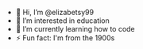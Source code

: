 - 👋 Hi, I’m @elizabetsy99
- 👀 I’m interested in education
- 🌱 I’m currently learning how to code
- ⚡ Fun fact: I'm from the 1900s

<!---
elizabetsy99/elizabetsy99 is a ✨ special ✨ repository because its `README.md` (this file) appears on your GitHub profile.
You can click the Preview link to take a look at your changes.
--->
